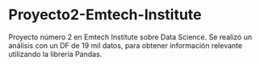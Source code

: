# Proyecto2-Emtech-Institute
Proyecto número 2 en Emtech Institute sobre Data Science.
Se realizó un análisis con un DF de 19 mil datos, para obtener información relevante utilizando la librería Pandas.

